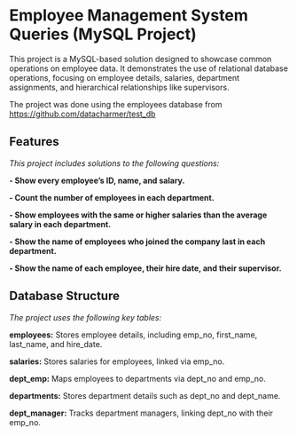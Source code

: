 # **Employee Management System Queries (MySQL Project)**

This project is a MySQL-based solution designed to showcase common operations on employee data. It demonstrates the use of relational database operations, focusing on employee details, salaries, department assignments, and hierarchical relationships like supervisors.

The project was done using the employees database from https://github.com/datacharmer/test_db

## **Features**

*This project includes solutions to the following questions:*

**- Show every employee’s ID, name, and salary.**

**- Count the number of employees in each department.**

**- Show employees with the same or higher salaries than the average salary in each department.**

**- Show the name of employees who joined the company last in each department.**

**- Show the name of each employee, their hire date, and their supervisor.**

## **Database Structure**

*The project uses the following key tables:*

**employees:** Stores employee details, including emp_no, first_name, last_name, and hire_date.

**salaries:** Stores salaries for employees, linked via emp_no.

**dept_emp:** Maps employees to departments via dept_no and emp_no.

**departments:** Stores department details such as dept_no and dept_name.

**dept_manager:** Tracks department managers, linking dept_no with their emp_no.

